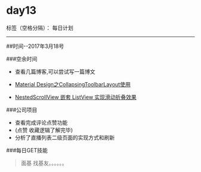 # day13

标签（空格分隔）： 每日计划

---
##时间--2017年3月18号

###空余时间

* 查看几篇博客,可以尝试写一篇博文

* [Material Design之CollapsingToolbarLayout使用][1]

* [NestedScrollView 嵌套 ListView 实现滑动折叠效果][2]

###公司项目

* 查看完成评论点赞功能
* (点赞 收藏逻辑了解完毕)
* 分析了直播列表二级页面的实现方式和刷新

###每日GET技能

>面基    找基友。。。。。。

  [1]: http://android.jobbole.com/82193/
  [2]: http://www.jianshu.com/p/4535442d568f